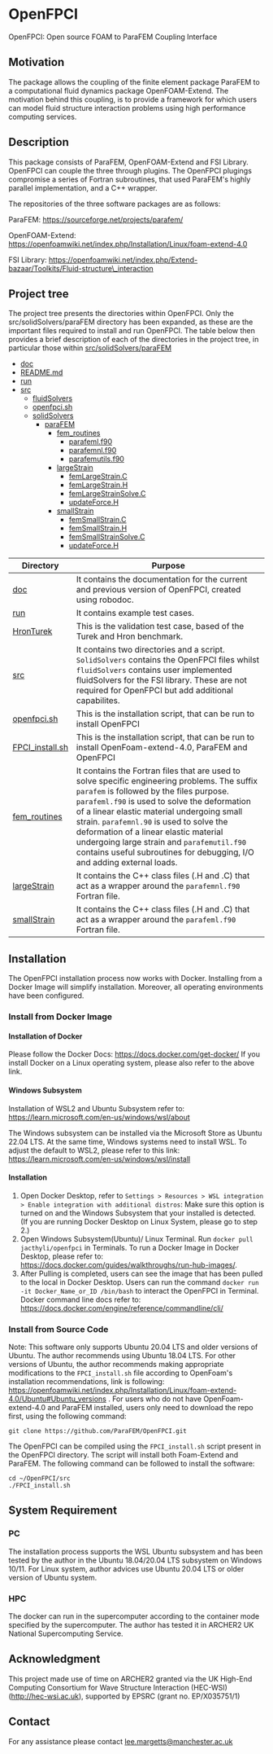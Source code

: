 # OpenFPCI

OpenFPCI: Open source FOAM to ParaFEM Coupling Interface

## Motivation

The package allows the coupling of the finite element package ParaFEM to a computational fluid dynamics package OpenFOAM-Extend. The motivation behind this coupling, is to provide a framework for which users can model fluid structure interaction problems using high performance computing services.

## Description

This package consists of ParaFEM, OpenFOAM-Extend and FSI Library. OpenFPCI can couple the three through plugins. The OpenFPCI plugings compromise a series of Fortran subroutines, that used ParaFEM's highly parallel implementation, and a C++ wrapper. 

The repositories of the three software packages are as follows:

ParaFEM: https://sourceforge.net/projects/parafem/

OpenFOAM-Extend: https://openfoamwiki.net/index.php/Installation/Linux/foam-extend-4.0

FSI Library: https://openfoamwiki.net/index.php/Extend-bazaar/Toolkits/Fluid-structure\_interaction


## Project tree
The project tree presents the directories within OpenFPCI. Only the src/solidSolvers/paraFEM directory has been expanded, as these are the important files required to install and run OpenFPCI. The table below then provides a brief description of each of the directories in the project tree, in particular those within [src/solidSolvers/paraFEM](./src/solidSolvers/paraFEM)

 * [doc](./doc)
 * [README.md](./README.md)
 * [run](./run)
 * [src](./src)
   * [fluidSolvers](./src/fluidSolvers)
   * [openfpci.sh](./src/openfpci.sh)
   * [solidSolvers](./src/solidSolvers)
     * [paraFEM](./src/solidSolvers/paraFEM)
       * [fem_routines](./src/solidSolvers/paraFEM/fem_routines)
         * [parafeml.f90](./src/solidSolvers/paraFEM/fem_routines/parafeml.f90)
         * [parafemnl.f90](./src/solidSolvers/paraFEM/fem_routines/parafemnl.f90)
         * [parafemutils.f90](./src/solidSolvers/paraFEM/fem_routines/parafemutils.f90)
       * [largeStrain](./src/solidSolvers/paraFEM/largeStrain)
         * [femLargeStrain.C](./src/solidSolvers/paraFEM/largeStrain/femLargeStrain.C)
         * [femLargeStrain.H](./src/solidSolvers/paraFEM/largeStrain/femLargeStrain.H)
         * [femLargeStrainSolve.C](./src/solidSolvers/paraFEM/largeStrain/femLargeStrainSolve.C)
         * [updateForce.H](./src/solidSolvers/paraFEM/largeStrain/updateForce.H)
       * [smallStrain](./src/solidSolvers/paraFEM/smallStrain)
         * [femSmallStrain.C](./src/solidSolvers/paraFEM/smallStrain/femSmallStrain.C)
         * [femSmallStrain.H](./src/solidSolvers/paraFEM/smallStrain/femSmallStrain.H)
         * [femSmallStrainSolve.C](./src/solidSolvers/paraFEM/smallStrain/femSmallStrainSolve.C)
         * [updateForce.H](./src/solidSolvers/paraFEM/smallStrain/updateForce.H)
        
| Directory     | Purpose       |
| ------------- | ------------- |
| [doc](./doc)  | It contains the documentation for the current and previous version of OpenFPCI, created using robodoc. |
| [run](./run)  | It contains example test cases. |
| [HronTurek](./run/HronTurek)  | This is the validation test case, based of the Turek and Hron benchmark. |
| [src](./src)  | It contains two directories and a script. `SolidSolvers` contains the OpenFPCI files whilst `fluidSolvers` contains user implemented fluidSolvers for the FSI library. These are not required for OpenFPCI but add additional capabilites. |
| [openfpci.sh](./src/openfpci.sh)  | This is the installation script, that can be run to install OpenFPCI |
| [FPCI_install.sh](./src/FPCI_install.sh)  | This is the installation script, that can be run to install OpenFoam-extend-4.0, ParaFEM and OpenFPCI |
| [fem_routines](./src/solidSolvers/paraFEM/fem_routines)  | It contains the Fortran files that are used to solve specific engineering problems. The suffix `parafem` is followed by the files purpose. `parafeml.f90` is used to solve the deformation of a linear elastic material undergoing small strain. `parafemnl.90` is used to solve the deformation of a linear elastic material undergoing large strain and `parafemutil.f90` contains useful subroutines for debugging, I/O and adding external loads. |
| [largeStrain](./src/solidSolvers/paraFEM/largeStrain)  | It contains the C++ class files (.H and .C) that act as a wrapper around the `parafemnl.f90` Fortran file. |
| [smallStrain](./src/solidSolvers/paraFEM/smallStrain)  | It contains the C++ class files (.H and .C) that act as a wrapper around the `parafeml.f90` Fortran file. |

## Installation 

The OpenFPCI installation process now works with Docker. Installing from a Docker Image will simplify installation. Moreover, all operating environments have been configured.
### Install from Docker Image

#### Installation of Docker

Please follow the Docker Docs: https://docs.docker.com/get-docker/
If you install Docker on a Linux operating system, please also refer to the above link.

#### Windows Subsystem

Installation of WSL2 and Ubuntu Subsystem refer to: https://learn.microsoft.com/en-us/windows/wsl/about

The Windows subsystem can be installed via the Microsoft Store as Ubuntu 22.04 LTS. At the same time, Windows systems need to install WSL. To adjust the default to WSL2, please refer to this link: https://learn.microsoft.com/en-us/windows/wsl/install

#### Installation

1. Open Docker Desktop, refer to `Settings > Resources > WSL integration > Enable integration with additional distros`: Make sure this option is turned on and the Windows Subsystem that your installed is detected. (If you are running Docker Desktop on Linux System, please go to step 2.)
2. Open Windows Subsystem(Ubuntu)/ Linux Terminal. Run `docker pull jacthyli/openfpci` in Terminals. To run a Docker Image in Docker Desktop, please refer to: https://docs.docker.com/guides/walkthroughs/run-hub-images/.
3. After Pulling is completed, users can see the image that has been pulled to the local in Docker Desktop. Users can run the command `docker run -it Docker_Name_or_ID /bin/bash` to interact the OpenFPCI in Terminal. Docker command line docs refer to: https://docs.docker.com/engine/reference/commandline/cli/

### Install from Source Code
Note: This software only supports Ubuntu 20.04 LTS and older versions of Ubuntu. The author recommends using Ubuntu 18.04 LTS. For other versions of Ubuntu, the author recommends making appropriate modifications to the `FPCI_install.sh` file according to OpenFoam's installation recommendations, link is following: https://openfoamwiki.net/index.php/Installation/Linux/foam-extend-4.0/Ubuntu#Ubuntu_versions .
For users who do not have OpenFoam-extend-4.0 and ParaFEM installed, users only need to download the repo first, using the following command:
```
git clone https://github.com/ParaFEM/OpenFPCI.git
```

The OpenFPCI can be compiled using the `FPCI_install.sh` script present in the OpenFPCI directory. The script will install both Foam-Extend and ParaFEM. The following command can be followed to install the software:

```
cd ~/OpenFPCI/src
./FPCI_install.sh
```

## System Requirement
### PC
The installation process supports the WSL Ubuntu subsystem and has been tested by the author in the Ubuntu 18.04/20.04 LTS subsystem on Windows 10/11.
For Linux system, author advices use Ubuntu 20.04 LTS or older version of Ubuntu system.

### HPC
The docker can run in the supercomputer according to the container mode specified by the supercomputer. The author has tested it in ARCHER2 UK National Supercomputing Service.

## Acknowledgment
This project made use of time on ARCHER2 granted via the UK High-End Computing Consortium for Wave Structure Interaction (HEC-WSI) (http://hec-wsi.ac.uk), supported by EPSRC (grant no. EP/X035751/1)

## Contact

For any assistance please contact lee.margetts@manchester.ac.uk
